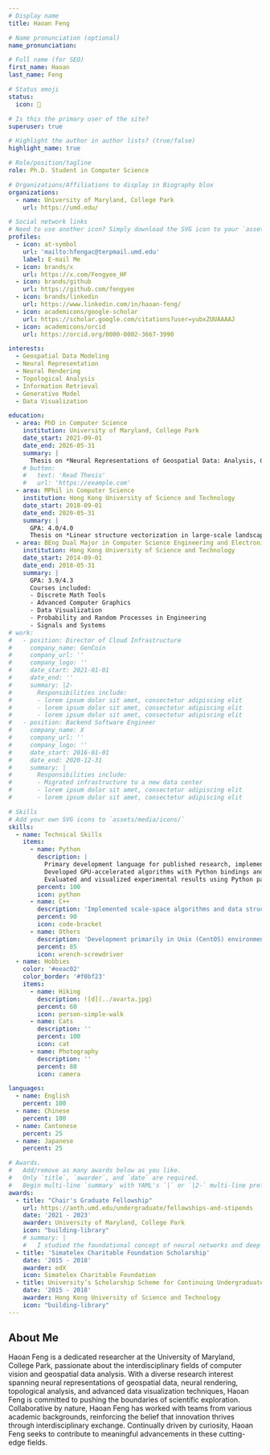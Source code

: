 ```yaml
---
# Display name
title: Haoan Feng

# Name pronunciation (optional)
name_pronunciation: 

# Full name (for SEO)
first_name: Haoan
last_name: Feng

# Status emoji
status:
  icon: 💭

# Is this the primary user of the site?
superuser: true

# Highlight the author in author lists? (true/false)
highlight_name: true

# Role/position/tagline
role: Ph.D. Student in Computer Science

# Organizations/Affiliations to display in Biography blox
organizations:
  - name: University of Maryland, College Park
    url: https://umd.edu/

# Social network links
# Need to use another icon? Simply download the SVG icon to your `assets/media/icons/` folder.
profiles:
  - icon: at-symbol
    url: 'mailto:hfengac@terpmail.umd.edu'
    label: E-mail Me
  - icon: brands/x
    url: https://x.com/Fengyee_HF
  - icon: brands/github
    url: https://github.com/fengyee
  - icon: brands/linkedin
    url: https://www.linkedin.com/in/haoan-feng/
  - icon: academicons/google-scholar
    url: https://scholar.google.com/citations?user=yubxZUUAAAAJ
  - icon: academicons/orcid
    url: https://orcid.org/0000-0002-3667-3990

interests:
  - Geospatial Data Modeling
  - Neural Representation
  - Neural Rendering
  - Topological Analysis
  - Information Retrieval
  - Generative Model
  - Data Visualization

education:
  - area: PhD in Computer Science
    institution: University of Maryland, College Park
    date_start: 2021-09-01
    date_end: 2026-05-31
    summary: |
      Thesis on *Neural Representations of Geospatial Data: Analysis, Generation, and Beyond (provisional)*. Supervised by [Prof Leila De Floriani](https://users.umiacs.umd.edu/~deflo/).
    # button:
    #   text: 'Read Thesis'
    #   url: 'https://example.com'
  - area: MPhil in Computer Science
    institution: Hong Kong University of Science and Technology
    date_start: 2018-09-01
    date_end: 2020-05-31
    summary: |
      GPA: 4.0/4.0
      Thesis on *Linear structure vectorization in large-scale landscape point cloud*. Supervised by [Prof Long Quan](https://www.cse.ust.hk/~quan/).
  - area: BEng Dual Major in Computer Science Engineering and Electronic and Computer Engineering
    institution: Hong Kong University of Science and Technology
    date_start: 2014-09-01
    date_end: 2018-05-31
    summary: |
      GPA: 3.9/4.3
      Courses included:
      - Discrete Math Tools
      - Advanced Computer Graphics
      - Data Visualization
      - Probability and Random Processes in Engineering
      - Signals and Systems
# work:
#   - position: Director of Cloud Infrastructure
#     company_name: GenCoin
#     company_url: ''
#     company_logo: ''
#     date_start: 2021-01-01
#     date_end: ''
#     summary: |2-
#       Responsibilities include:
#       - lorem ipsum dolor sit amet, consectetur adipiscing elit
#       - lorem ipsum dolor sit amet, consectetur adipiscing elit
#       - lorem ipsum dolor sit amet, consectetur adipiscing elit
#   - position: Backend Software Engineer
#     company_name: X
#     company_url: ''
#     company_logo: ''
#     date_start: 2016-01-01
#     date_end: 2020-12-31
#     summary: |
#       Responsibilities include:
#       - Migrated infrastructure to a new data center
#       - lorem ipsum dolor sit amet, consectetur adipiscing elit
#       - lorem ipsum dolor sit amet, consectetur adipiscing elit

# Skills
# Add your own SVG icons to `assets/media/icons/`
skills:
  - name: Technical Skills
    items:
      - name: Python
        description: |
          Primary development language for published research, implementing machine learning algorithms using the PyTorch framework.
          Developed GPU-accelerated algorithms with Python bindings and CUDA kernel programming.
          Evaluated and visualized experimental results using Python packages (e.g., OpenCV, Matplotlib), and collaborated with teammates on the W&B platform for project tracking and experimentation.
        percent: 100
        icon: python
      - name: C++
        description: 'Implemented scale-space algorithms and data structures for analyzing triangulated irregular networks, following object-oriented programming principles. Optimized algorithm inference speed using parallel computation with the OpenMP library, improving efficiency by parallelizing tasks on leaf nodes in tree structures.'
        percent: 90
        icon: code-bracket
      - name: Others
        description: 'Development primarily in Unix (CentOS) environments, managing computational tasks with SLURM. Practical experience in database management (MySQL, MongoDB) and professional engineering software (QGIS, MATLAB, MeshLab). Experienced in full-stack web development, including backend (NodeJS, PHP) and frontend (ReactJS).'
        percent: 85
        icon: wrench-screwdriver
  - name: Hobbies
    color: '#eeac02'
    color_border: '#f0bf23'
    items:
      - name: Hiking
        description: ![d](../avarta.jpg)
        percent: 60
        icon: person-simple-walk
      - name: Cats
        description: ''
        percent: 100
        icon: cat
      - name: Photography
        description: ''
        percent: 80
        icon: camera

languages:
  - name: English
    percent: 100
  - name: Chinese
    percent: 100
  - name: Cantonese
    percent: 25
  - name: Japanese
    percent: 25

# Awards.
#   Add/remove as many awards below as you like.
#   Only `title`, `awarder`, and `date` are required.
#   Begin multi-line `summary` with YAML's `|` or `|2-` multi-line prefix and indent 2 spaces below.
awards:
  - title: "Chair's Graduate Fellowship"
    url: https://anth.umd.edu/undergraduate/fellowships-and-stipends
    date: '2021 - 2023'
    awarder: University of Maryland, College Park
    icon: "building-library"
    # summary: |
    #   I studied the foundational concept of neural networks and deep learning. By the end, I was familiar with the significant technological trends driving the rise of deep learning; build, train, and apply fully connected deep neural networks; implement efficient (vectorized) neural networks; identify key parameters in a neural network’s architecture; and apply deep learning to your own applications.
  - title: 'Simatelex Charitable Foundation Scholarship'
    date: '2015 - 2018'
    awarder: edX
    icon: Simatelex Charitable Foundation
  - title: University’s Scholarship Scheme for Continuing Undergraduate Students
    date: '2015 - 2018'
    awarder: Hong Kong University of Science and Technology
    icon: "building-library"
---
```


## About Me

Haoan Feng is a dedicated researcher at the University of Maryland, College Park, passionate about the interdisciplinary fields of computer vision and geospatial data analysis. With a diverse research interest spanning neural representations of geospatial data, neural rendering, topological analysis, and advanced data visualization techniques, Haoan Feng is committed to pushing the boundaries of scientific exploration. Collaborative by nature, Haoan Feng has worked with teams from various academic backgrounds, reinforcing the belief that innovation thrives through interdisciplinary exchange. Continually driven by curiosity, Haoan Feng seeks to contribute to meaningful advancements in these cutting-edge fields.
